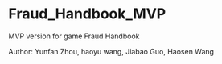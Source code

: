 # Fraud_Handbook_MVP
MVP version for game Fraud Handbook

Author: Yunfan Zhou, haoyu wang, Jiabao Guo, Haosen Wang

